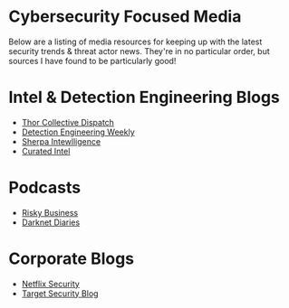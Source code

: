 # Cybersecurity Focused Media 
Below are a listing of media resources for keeping up with the latest security trends & threat actor news. 
They're in no particular order, but sources I have found to be particularly good! 

# Intel & Detection Engineering Blogs 
* [Thor Collective Dispatch](https://dispatch.thorcollective.com/)
* [Detection Engineering Weekly](https://www.detectionengineering.net/?utm_source=homepage_recommendations&utm_campaign=3916490)
* [Sherpa Intewlligence](https://sherpaintelligence.substack.com/)
* [Curated Intel](https://www.curatedintel.org/)

# Podcasts
* [Risky Business](https://risky.biz/) 
* [Darknet Diaries](https://darknetdiaries.com/)
  
# Corporate Blogs
* [Netflix Security](https://netflixtechblog.com/all?topic=security)
* [Target Security Blog](https://tech.target.com/)
  
